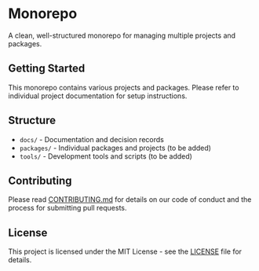 # Monorepo

A clean, well-structured monorepo for managing multiple projects and packages.

## Getting Started

This monorepo contains various projects and packages. Please refer to individual
project documentation for setup instructions.

## Structure

- `docs/` - Documentation and decision records
- `packages/` - Individual packages and projects (to be added)
- `tools/` - Development tools and scripts (to be added)

## Contributing

Please read [CONTRIBUTING.md](docs/CONTRIBUTING.md) for details on our code of
conduct and the process for submitting pull requests.

## License

This project is licensed under the MIT License - see the [LICENSE](LICENSE)
file for details.
